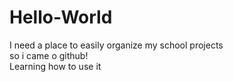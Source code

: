 # Hello-World
I need a place to easily organize my school projects  
so i came o github!  
Learning how to use it  
